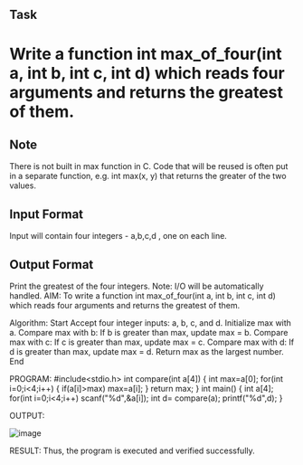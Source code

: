 ## Task

# Write a function int max_of_four(int a, int b, int c, int d) which reads four arguments and returns the greatest of them.

## Note

There is not built in max function in C. Code that will be reused is often put in a separate function, e.g. int max(x, y) that returns the greater of the two values.

## Input Format

Input will contain four integers - a,b,c,d , one on each line.

## Output Format

Print the greatest of the four integers.
Note: I/O will be automatically handled.
AIM:
To write a function int max_of_four(int a, int b, int c, int d) which reads four arguments and returns the greatest of them.


Algorithm:
Start
Accept four integer inputs: a, b, c, and d.
Initialize max with a.
Compare max with b:
If b is greater than max, update max = b.
Compare max with c:
If c is greater than max, update max = c.
Compare max with d:
If d is greater than max, update max = d.
Return max as the largest number.
End

PROGRAM:
#include<stdio.h>
int compare(int a[4])
{
    int max=a[0];
    for(int i=0;i<4;i++)
    {
        if(a[i]>max)
        max=a[i];
    }
    return max;
}
int main()
{
    int a[4];
    for(int i=0;i<4;i++)
    scanf("%d",&a[i]);
    int d= compare(a);
    printf("%d",d);
}

OUTPUT:

![image](https://github.com/user-attachments/assets/407c7085-1a07-4df4-8349-d8ec74ad6a14)

RESULT:
Thus, the program is executed and verified successfully.
